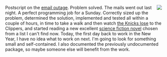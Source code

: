 <img src="http://scripting.com/images/2020/01/06/manWhoFellToEarth.png" border="0" align="right">Postscript on the <a href="http://scripting.com/2020/01/05/175213.html">email outage</a>. Problem solved. The mails went out last night. A perfect programming job for a Sunday. Correctly sized up the problem, determined the solution, implemented and tested all within a couple of hours, in time to take a walk and then watch <a href="https://www.nydailynews.com/sports/basketball/knicks/ny-marcus-morris-rj-barrett-paul-george-kawhi-leonard-la-clippers-20200105-mqwpur4yancmhm5qhgypicfs7a-story.html">the Knicks lose</a> to the Clippers, and started reading a new excellent <a href="https://en.wikipedia.org/wiki/The_Man_Who_Fell_to_Earth_(novel)">science fiction novel</a> chosen from a list I can't find now. Today, the first day back to work in the New Year, I have no idea what to work on next. I'm going to look for something small and self-contained. I also documented the previously undocumented package, so maybe someone else will benefit from the work. 
